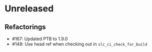 # Unreleased

## Refactorings

 - #167: Updated PTB to 1.9.0
 - #148: Use head ref when checking out in `slc_ci_check_for_build`
